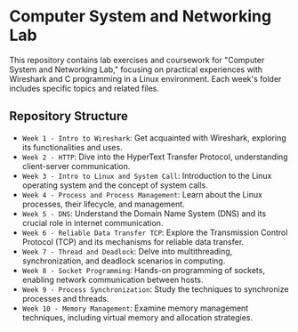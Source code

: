 # Computer System and Networking Lab

This repository contains lab exercises and coursework for "Computer System and Networking Lab," focusing on practical experiences with Wireshark and C programming in a Linux environment. Each week's folder includes specific topics and related files.

## Repository Structure

- `Week 1 - Intro to Wireshark`: Get acquainted with Wireshark, exploring its functionalities and uses.
- `Week 2 - HTTP`: Dive into the HyperText Transfer Protocol, understanding client-server communication.
- `Week 3 - Intro to Linux and System Call`: Introduction to the Linux operating system and the concept of system calls.
- `Week 4 - Process and Process Management`: Learn about the Linux processes, their lifecycle, and management.
- `Week 5 - DNS`: Understand the Domain Name System (DNS) and its crucial role in internet communication.
- `Week 6 - Reliable Data Transfer TCP`: Explore the Transmission Control Protocol (TCP) and its mechanisms for reliable data transfer.
- `Week 7 - Thread and Deadlock`: Delve into multithreading, synchronization, and deadlock scenarios in computing.
- `Week 8 - Socket Programming`: Hands-on programming of sockets, enabling network communication between hosts.
- `Week 9 - Process Synchronization`: Study the techniques to synchronize processes and threads.
- `Week 10 - Memory Management`: Examine memory management techniques, including virtual memory and allocation strategies.

